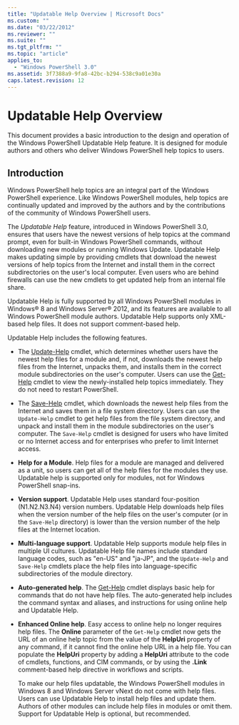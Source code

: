 ```yaml
---
title: "Updatable Help Overview | Microsoft Docs"
ms.custom: ""
ms.date: "03/22/2012"
ms.reviewer: ""
ms.suite: ""
ms.tgt_pltfrm: ""
ms.topic: "article"
applies_to:
  - "Windows PowerShell 3.0"
ms.assetid: 3f7388a9-9fa8-42bc-b294-538c9a01e30a
caps.latest.revision: 12
---
```

# Updatable Help Overview

This document provides a basic introduction to the design and operation of the Windows PowerShell Updatable Help feature. It is designed for module authors and others who deliver Windows PowerShell help topics to users.

## Introduction

Windows PowerShell help topics are an integral part of the Windows PowerShell experience. Like Windows PowerShell modules, help topics are continually updated and improved by the authors and by the contributions of the community of Windows PowerShell users.

The *Updatable Help* feature, introduced in Windows PowerShell 3.0, ensures that users have the newest versions of help topics at the command prompt, even for built-in Windows PowerShell commands, without downloading new modules or running Windows Update. Updatable Help makes updating simple by providing cmdlets that download the newest versions of help topics from the Internet and install them in the correct subdirectories on the user's local computer. Even users who are behind firewalls can use the new cmdlets to get updated help from an internal file share.

Updatable Help is fully supported by all Windows PowerShell modules in Windows® 8 and Windows Server® 2012, and its features are available to all Windows PowerShell module authors. Updatable Help supports only XML-based help files. It does not support comment-based help.

Updatable Help includes the following features.

- The [Update-Help](/powershell/module/Microsoft.PowerShell.Core/Update-Help) cmdlet, which determines whether users have the newest help files for a module and, if not, downloads the newest help files from the Internet, unpacks them, and installs them in the correct module subdirectories on the user's computer.
  Users can use the [Get-Help](/powershell/module/Microsoft.PowerShell.Core/Get-Help) cmdlet to view the newly-installed help topics immediately.
  They do not need to restart PowerShell.

- The [Save-Help](/powershell/module/Microsoft.PowerShell.Core/Save-Help) cmdlet, which downloads the newest help files from the Internet and saves them in a file system directory. Users can use the `Update-Help` cmdlet to get help files from the file system directory, and unpack and install them in the module subdirectories on the user's computer. The `Save-Help` cmdlet is designed for users who have limited or no Internet access and for enterprises who prefer to limit Internet access.

- **Help for a Module**. Help files for a module are managed and delivered as a unit, so users can get all of the help files for the modules they use. Updatable help is supported only for modules, not for Windows PowerShell snap-ins.

- **Version support**. Updatable Help uses standard four-position (N1.N2.N3.N4) version numbers. Updatable Help downloads help files when the version number of the help files on the user's computer (or in the `Save-Help` directory) is lower than the version number of the  help files at the Internet location.

- **Multi-language support**. Updatable Help supports module help files in multiple UI cultures. Updatable Help file names include standard language codes, such as "en-US" and "ja-JP", and the `Update-Help` and `Save-Help` cmdlets place the help files into language-specific subdirectories of the module directory.

- **Auto-generated help**. The [Get-Help](/powershell/module/Microsoft.PowerShell.Core/Get-Help) cmdlet displays basic help for commands that do not have help files. The auto-generated help includes the command syntax and aliases, and instructions for using online help and Updatable Help.

- **Enhanced Online help**. Easy access to online help no longer requires help files. The **Online** parameter of the `Get-Help` cmdlet now gets the URL of an online help topic from the value of the **HelpUri** property of any command, if it cannot find the online help URL in a help file. You can populate the **HelpUri** property by adding a **HelpUri** attribute to the code of cmdlets, functions, and CIM commands, or by using the **.Link** comment-based help directive in workflows and scripts.

  To make our help files updatable, the Windows PowerShell modules in Windows 8 and Windows Server vNext do not come with help files. Users can use Updatable Help to install help files and update them. Authors of other modules can include help files in modules or omit them. Support for Updatable Help is optional, but recommended.
